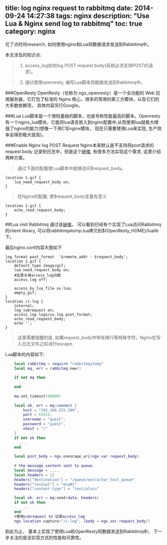 title: log nginx request to rabbitmq
date: 2014-09-24 14:27:38
tags: nginx
description: "Use Lua & Nginx send log to rabbitmq"
toc: true
category: nginx
---

花了点时间research, 如何使用nginx和Lua将数据请求发送到Rabbitmq中。

本文涉及的知识点:

> 1. access_log如何log POST request body(系统必须支持POST的请求)。

> 2. 通过使用openresty, 编写Lua脚本将数据发送到Rabbitmq中。

<!-- more -->

###OpenResty
OpenResty（也称为 ngx_openresty）是一个全功能的 Web 应用服务器，它打包了标准的 Nginx 核心，很多的常用的第三方模块，以及它们的大多数依赖项， 具体内容另行Google。

###Lua
Lua脚本是一个很轻量级的脚本，也是号称性能最高的脚本。Openresty有一个nginx_lua模块，它能将lua语言嵌入到nginx配置中,从而使用lua就极大增强了nginx的能力(想像一下用C写nginx模块， 现在只需要使用Lua来实现, 生产效率会得到极大提高)。

###Enable Nginx log POST Request
Nginx本来默认是不支持将post请求的request body 记录到日志中，但是这个[链接][1], 有很多方法实现这个需求, 这里介绍两种方案。

> 通过下面的配置使Lua脚本中能够访问$request_body。

```
location 1.gif {
    lua_need_request_body on;
}
```

> 在Nginx的配置, 使$request_body变量有意义

```
location 1.gif {
    echo_read_request_body;
}
```
##Lua visit Rabbitmq
通过该[链接][2]， 可以看到已经有个实现了Lua访问Rabbitmq的client library, 可以将rabbitmqstomp.lua拷贝到${OpenResty_HOME}/lualib下。

最后nginx.conf内容大致如下
```
log_format post_format  '$remote_addr - $request_body';
location 1.gif {
    default_type image/gif;
    lua_need_request_body on;
    #这里关掉access_log功能
    access_log off; 

    access_by_lua_file xx.lua;
    empty_gif;
}
location /i-log { 
    internal;
    log_subrequest on; 
    access_log logs/xx.log post_format;
    echo_read_request_body;
    echo ''; 
}
```

> 这里需要提醒的是, 如果request_body中带有换行等特殊字符，Nginx在写入日志文件之前进行escape.


Lua脚本的内容如下:
```lua
	local rabbitmq = require "rabbitmqstomp"
    local mq, err = rabbitmq:new()
		   
    if not mq then
      ...
    end
    
    mq:set_timeout(60000)
    
    local ok, err = mq:connect {
        host = "192.168.225.209",
        port = 61613,
        username = "guest",
        password = "guest",
        vhost = "/"
    }           
    if not ok then
      ...
    end
    
    local post_body = ngx.unescape_uri(ngx.var.request_body)
    
    # the message content sent to queue.
    local message = ..... 
    local headers = {}
    headers["destination"] = "/queue/extractor_test_queue"
    headers["receipt"] = "msg#1"
    headers["content-type"] = "text/plain"

    local ok, err = mq:send(data, headers)
    if not ok then
        ...
    end
    #使用subrequest to 记录access_log
    ngx.location.capture("/i-log", {body = ngx.var.request_body})
```

到此为止， 基本上实现了使用Lua和OpenResty将数据发送到Rabbitmq中， 下一步关注的是该实现方式的性能和可靠性。

  [1]: http://stackoverflow.com/questions/4939382/logging-post-data-from-request-body
  [2]: https://github.com/wingify/lua-resty-rabbitmqstomp

